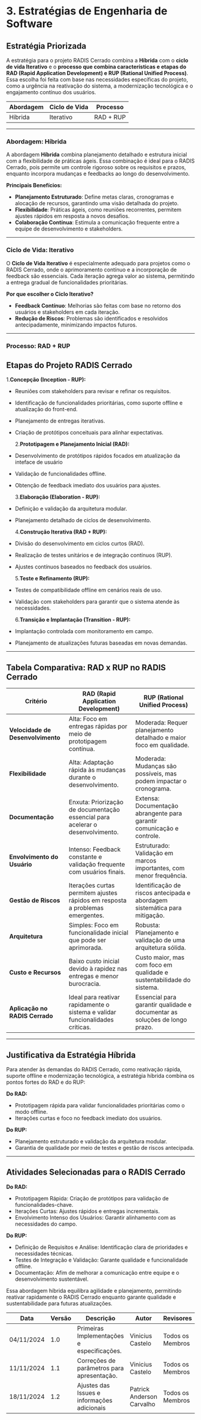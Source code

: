 # 3. Estratégias de Engenharia de Software

## Estratégia Priorizada

A estratégia para o projeto RADIS Cerrado combina a **Híbrida** com o **ciclo de vida Iterativo** e o **processo que combina características e etapas do RAD (Rapid Application Development) e RUP (Rational Unified Process)**. Essa escolha foi feita com base nas necessidades específicas do projeto, como a urgência na reativação do sistema, a modernização tecnológica e o engajamento contínuo dos usuários.

| **Abordagem** | **Ciclo de Vida** | **Processo** |
| ------------- | ----------------- | ------------ |
| Híbrida       | Iterativo         | RAD + RUP    |

---

### Abordagem: Híbrida

A abordagem **Híbrida** combina planejamento detalhado e estrutura inicial com a flexibilidade de práticas ágeis. Essa combinação é ideal para o RADIS Cerrado, pois permite um controle rigoroso sobre os requisitos e prazos, enquanto incorpora mudanças e feedbacks ao longo do desenvolvimento.

**Principais Benefícios:**

- **Planejamento Estruturado**: Define metas claras, cronogramas e alocação de recursos, garantindo uma visão detalhada do projeto.
- **Flexibilidade**: Práticas ágeis, como reuniões recorrentes, permitem ajustes rápidos em resposta a novos desafios.
- **Colaboração Contínua**: Estimula a comunicação frequente entre a equipe de desenvolvimento e stakeholders.

---

### Ciclo de Vida: Iterativo

O **Ciclo de Vida Iterativo** é especialmente adequado para projetos como o RADIS Cerrado, onde o aprimoramento contínuo e a incorporação de feedback são essenciais. Cada iteração agrega valor ao sistema, permitindo a entrega gradual de funcionalidades prioritárias.

**Por que escolher o Ciclo Iterativo?**

- **Feedback Contínuo**: Melhorias são feitas com base no retorno dos usuários e stakeholders em cada iteração.
- **Redução de Riscos**: Problemas são identificados e resolvidos antecipadamente, minimizando impactos futuros.

---

### Processo: RAD + RUP

## Etapas do Projeto RADIS Cerrado

1.**Concepção (Inception - RUP):**

- Reuniões com stakeholders para revisar e refinar os requisitos.
- Identificação de funcionalidades prioritárias, como suporte offline e atualização do front-end.
- Planejamento de entregas iterativas.
- Criação de protótipos conceituais para alinhar expectativas.

  2.**Prototipagem e Planejamento Inicial (RAD):**

- Desenvolvimento de protótipos rápidos focados em atualização da inteface de usuário
- Validação de funcionalidades offline.
- Obtenção de feedback imediato dos usuários para ajustes.

  3.**Elaboração (Elaboration - RUP):**

- Definição e validação da arquitetura modular.
- Planejamento detalhado de ciclos de desenvolvimento.

  4.**Construção Iterativa (RAD + RUP):**

- Divisão do desenvolvimento em ciclos curtos (RAD).
- Realização de testes unitários e de integração contínuos (RUP).
- Ajustes contínuos baseados no feedback dos usuários.

  5.**Teste e Refinamento (RUP):**

- Testes de compatibilidade offline em cenários reais de uso.
- Validação com stakeholders para garantir que o sistema atende às necessidades.

  6.**Transição e Implantação (Transition - RUP):**

- Implantação controlada com monitoramento em campo.
- Planejamento de atualizações futuras baseadas em novas demandas.

---

## Tabela Comparativa: RAD x RUP no RADIS Cerrado

| **Critério**                      | **RAD (Rapid Application Development)**                                        | **RUP (Rational Unified Process)**                                         |
| --------------------------------- | ------------------------------------------------------------------------------ | -------------------------------------------------------------------------- |
| **Velocidade de Desenvolvimento** | Alta: Foco em entregas rápidas por meio de prototipagem contínua.              | Moderada: Requer planejamento detalhado e maior foco em qualidade.         |
| **Flexibilidade**                 | Alta: Adaptação rápida às mudanças durante o desenvolvimento.                  | Moderada: Mudanças são possíveis, mas podem impactar o cronograma.         |
| **Documentação**                  | Enxuta: Priorização de documentação essencial para acelerar o desenvolvimento. | Extensa: Documentação abrangente para garantir comunicação e controle.     |
| **Envolvimento do Usuário**       | Intenso: Feedback constante e validação frequente com usuários finais.         | Estruturado: Validação em marcos importantes, com menor frequência.        |
| **Gestão de Riscos**              | Iterações curtas permitem ajustes rápidos em resposta a problemas emergentes.  | Identificação de riscos antecipada e abordagem sistemática para mitigação. |
| **Arquitetura**                   | Simples: Foco em funcionalidade inicial que pode ser aprimorada.               | Robusta: Planejamento e validação de uma arquitetura sólida.               |
| **Custo e Recursos**              | Baixo custo inicial devido à rapidez nas entregas e menor burocracia.          | Custo maior, mas com foco em qualidade e sustentabilidade do sistema.      |
| **Aplicação no RADIS Cerrado**    | Ideal para reativar rapidamente o sistema e validar funcionalidades críticas.  | Essencial para garantir qualidade e documentar as soluções de longo prazo. |

---

## Justificativa da Estratégia Híbrida

Para atender às demandas do RADIS Cerrado, como reativação rápida, suporte offline e modernização tecnológica, a estratégia híbrida combina os pontos fortes do RAD e do RUP:

**Do RAD:**

- Prototipagem rápida para validar funcionalidades prioritárias como o modo offline.
- Iterações curtas e foco no feedback imediato dos usuários.

**Do RUP:**

- Planejamento estruturado e validação da arquitetura modular.
- Garantia de qualidade por meio de testes e gestão de riscos antecipada.

---

## Atividades Selecionadas para o RADIS Cerrado

**Do RAD:**

- Prototipagem Rápida: Criação de protótipos para validação de funcionalidades-chave.
- Iterações Curtas: Ajustes rápidos e entregas incrementais.
- Envolvimento Intenso dos Usuários: Garantir alinhamento com as necessidades do campo.

**Do RUP:**

- Definição de Requisitos e Análise: Identificação clara de prioridades e necessidades técnicas.
- Testes de Integração e Validação: Garante qualidade e funcionalidade offline.
- Documentação: Afim de melhorar a comunicação entre equipe e o desenvolvimento sustentável.

Essa abordagem híbrida equilibra agilidade e planejamento, permitindo reativar rapidamente o RADIS Cerrado enquanto garante qualidade e sustentabilidade para futuras atualizações.

| **Data**   | **Versão** | **Descrição**                               | **Autor**                 | **Revisores**    |
| ---------- | ---------- | ------------------------------------------- | ------------------------- | ---------------- |
| 04/11/2024 | 1.0        | Primeiras Implementações e especificações.  | Vinicius Castelo          | Todos os Membros |
| 11/11/2024 | 1.1        | Correções de parâmetros para apresentação.  | Vinicius Castelo          | Todos os Membros |
| 18/11/2024 | 1.2        | Ajustes das Issues e informações adicionais | Patrick Anderson Carvalho | Todos os Membros |
